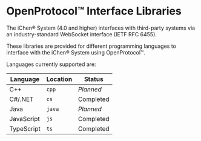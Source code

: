 # OpenProtocol&trade; Interface Libraries

The iChen&reg; System (4.0 and higher) interfaces with third-party systems via an industry-standard WebSocket interface (IETF RFC 6455).

These libraries are provided for different programming languages to interface with the iChen&reg; System using OpenProtocol&trade;.

Languages currently supported are:

|Language|Location|Status|
|--------|--------|------|
|C++|`cpp`|_Planned_|
|C#/.NET|`cs`|Completed|
|Java|`java`|_Planned_
|JavaScript|`js`|Completed|
|TypeScript|`ts`|Completed|
